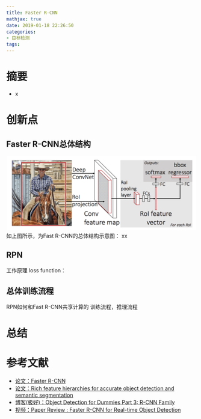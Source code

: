 ```yaml
---
title: Faster R-CNN
mathjax: true
date: 2019-01-18 22:26:50
categories: 
- 目标检测
tags:
---
```


# 摘要

- x

<!-- more -->

# 创新点
## Faster R-CNN总体结构

<img src="/images/Fast R-CNN/1.png"  width = "600" height = "200"/>
如上图所示，为Fast R-CNN的总体结构示意图：
xx

## RPN

工作原理
loss function：

## 总体训练流程
RPN如何和Fast R-CNN共享计算的
训练流程，推理流程




# 总结


# 参考文献
- [论文：Faster R-CNN](http://openaccess.thecvf.com/content_iccv_2015/papers/Girshick_Fast_R-CNN_ICCV_2015_paper.pdf)
- [论文：Rich feature hierarchies for accurate object detection and semantic segmentation](https://arxiv.org/pdf/1311.2524v3.pdf)
- [博客(极好)：Object Detection for Dummies Part 3: R-CNN Family](https://lilianweng.github.io/lil-log/2017/12/31/object-recognition-for-dummies-part-3.html#fast-r-cnn)
- [视频：Paper Review : Faster R-CNN for Real-time Object Detection](https://www.youtube.com/playlist?list=PLkRkKTC6HZMxZrxnHUDYSLiPZxiUUFD2C)
 


